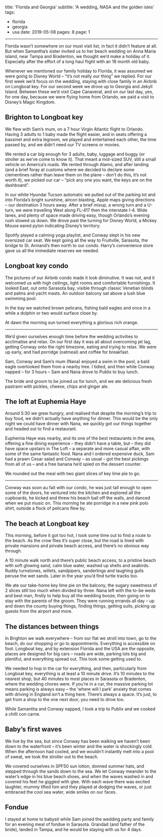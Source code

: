 title: 'Florida and Georgia'
subtitle: 'A wedding, NASA and the golden isles'
tags:
  - florida
  - georgia
  - usa
date: 2019-05-08
pages: 8
page: 1
---

Florida wasn’t somewhere on our must visit list, in fact it didn’t feature at all. But when Samantha’s sister invited us to her beach wedding on Anna Maria island, near Tampa and Bradenton, we thought we’d make a holiday of it. Especially after the effort of a long haul flight with an 18 month old baby.

Whenever we mentioned our family holiday to Florida, it was assumed we were going to Disney World – “it’s not really our thing” we replied. For our first week we’d focus on the wedding, staying with close family in an Airbnb on Longboat key. For our second week we drove up to Georgia and Jekyll Island. Between these we’d visit Cape Canaveral, and on our last day, yes, for one day, because we were flying home from Orlando, we paid a visit to Disney’s Magic Kingdom.

## Brighton to Longboat key

We flew with Sam’s mum, on a 7 hour Virgin Atlantic flight to Orlando. Having 3 adults to 1 baby made the flight easier, and in seats offering a bassinet and extra legroom, we played and entertained each other, the time passed by, and we didn’t need our TV screens or movies.

We rented a car big enough for 3 adults, baby, luggage and buggy (or stroller as we’ve come to know it). That meant a mid-sized SUV, still a small vehicle on America’s roads. We rented through Alamo, and after landing (and a brief foray at customs where we decided to declare some clementines rather than leave them on the plane – don’t do this, it’s not worth it), we picked our car – “pick any one you want, the keys are on the dashboard”.

In our white Hyundai Tucson automatic we pulled out of the parking lot and into Florida’s bright sunshine, aircon blasting, Apple maps giving directions – our destination 3 hours away. After a brief mixup, a wrong turn and a U-turn, we were travelling West along FL-417 then the interstate I-4. Wide lanes, and plenty of space made driving easy, though Orlando’s evening rush slowed us down. We drove past the turning for Disney World, a Mickey Mouse eared pylon indicating Disney’s territory.

Spotify played a calming yoga playlist, and Conway slept in his new oversized car seat. We kept going all the way to Fruitville, Sarasota, the bridge to St. Armand’s then north to our condo. Harry’s convenience store gave us all the immediate reserves we needed.

## Longboat key condo

The pictures of our Airbnb condo made it look diminutive. It was not, and it welcomed us with high ceilings, light rooms and comfortable furnishings. It looked East, out onto Sarasota bay, visible through classic Venetian blinds and palms and yacht masts. An outdoor balcony sat above a lush blue swimming pool.

In the bay we watched brown pelicans, fishing bald eagles and once in a while a dolphin or two would surface close by.

At dawn the morning sun turned everything a glorious rich orange.

---

We’d given ourselves enough time before the wedding activities to acclimatise and relax. On our first day it was all about overcoming jet lag, getting Conway onto the right timezone, eating and trying to relax. We were up early, and had porridge (oatmeal) and coffee for breakfast.

Sam, Conway and Sam’s mum (Nana) enjoyed a swim in the pool, a bald eagle overlooked them from a nearby tree. I tidied, and then while Conway napped – for 3 hours – Sam and Nana drove to Publix to buy lunch.

The bride and groom to be joined us for lunch, and we ate delicious fresh pastrami with pickles, cheese, chips and ginger ale.

## The loft at Euphemia Haye

Around 5:30 we grew hungry, and realised that despite the morning’s trip to buy food, we didn’t actually have anything for dinner. This would be the only night we could have dinner with Nana, we quickly got our things together and headed out to find a restaurant.

Euphemia Haye was nearby, and its one of the best restaurants in the area, offering a fine dining experience – they didn’t have a table, but – they did have space upstairs in The Loft – a separate and more casual affair, with some of the same fantastic food. Nana and I ordered expensive duck, Sam had a prawn Cesar salad and Conway – as usual – got the best pickings from all of us – and a free banana he’d spied on the dessert counter.

We rounded out the meal with two giant slices of key lime pie to go.

---

Conway was soon au fait with our condo, he was just tall enough to open some of the doors, he ventured into the kitchen and explored all the cupboards, he kicked and threw his beach ball off the walls, and danced when we put music on. This morning he ate porridge in a new pink polo shirt, outside a flock of pelicans flew by.

## The beach at Longboat key

This morning, before it got too hot, I took some time out to find a route to the beach. As the crow flies it’s super close, but the road is lined with private mansions and private beach access, and there’s no obvious way through.

A 10 minute walk north and there’s public beach access, to a pristine beach with soft glowing sand, calm blue water, washed up shells and seabirds. Ruddy turnstones, willets, sandpipers, sanderlings and laughing gulls peruse the wet sands. Later in the year you’d find turtle tracks too.

We ate our take-home key lime pie on the balcony, the sugary sweetness of 2 slices still too much when divided by three. Nana left with the to-be weds and best man, firstly to help buy all the wedding booze, then going on to stay with the parents of the groom. They were running errands all day – up and down the county buying things, finding things, getting suits, picking up guests from the airport and more.

## The distances between things

In Brighton we walk everywhere – from our flat we stroll into town, go to the beach, do our shopping or go to appointments. Everything is accessible on foot. Longboat key, and by extension Florida and the USA are the opposite, places are designed for big cars – roads are wide, parking lots big and plentiful, and everything spread out. This took some getting used to.

We needed to hop in the car for everything, and then, particularly from Longboat key, everything is at least a 10 minute drive. It’s 10 minutes to the nearest shop, but 40 minutes to most places in Sarasota or Bradenton, where the wedding chores were. If you’re in a car, the massive parking lot means parking is always easy – the ‘where will I park’ anxiety that comes with driving in England isn’t a thing here. There’s always a space. It’s just, to get from a shop to the one next door, you need to drive too.

While Samantha and Conway napped, I took a trip to Publix and we cooked a chilli con carne.

## Baby’s first waves

We live by the sea, but since Conway has been walking we haven’t been down to the waterfront – it’s been winter and the water is shockingly cold. When the afternoon had cooled, and we wouldn’t instantly melt into a pool of sweat, we took the stroller out to the beach.

We covered ourselves in SPF50 sun lotion, donned summer hats, and stepped through the sands down to the sea. We let Conway meander to the water’s edge in his blue beach shoes, and when the waves washed in and covered his feet he giggled with glee. With each wave there was excited laughter, mummy lifted him and they played at dodging the waves, or just embraced the cool sea water, wide smiles on our faces.

## Fondue

I stayed at home to babysit while Sam joined the wedding party and family for an evening meal of fondue in Sarasota. Grandad (and father of the bride), landed in Tampa, and he would be staying with us for 4 days.
